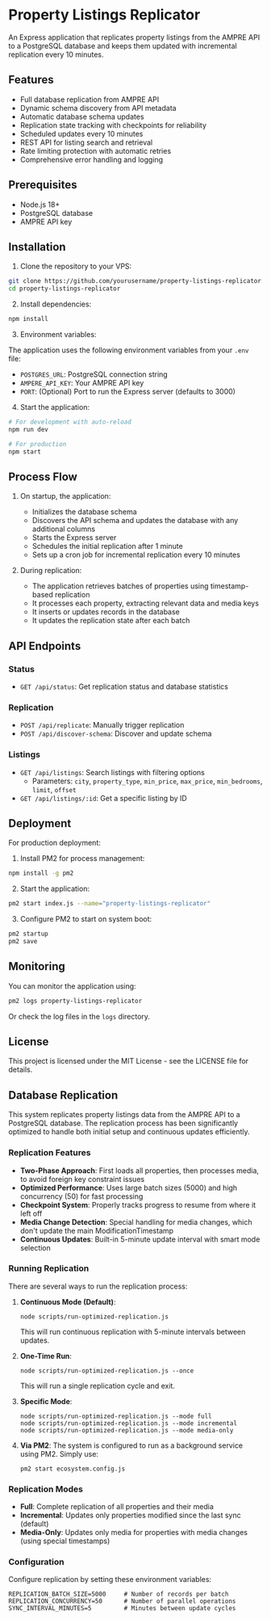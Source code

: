 # Property Listings Replicator

An Express application that replicates property listings from the AMPRE API to a PostgreSQL database and keeps them updated with incremental replication every 10 minutes.

## Features

- Full database replication from AMPRE API
- Dynamic schema discovery from API metadata
- Automatic database schema updates
- Replication state tracking with checkpoints for reliability
- Scheduled updates every 10 minutes
- REST API for listing search and retrieval
- Rate limiting protection with automatic retries
- Comprehensive error handling and logging

## Prerequisites

- Node.js 18+ 
- PostgreSQL database
- AMPRE API key

## Installation

1. Clone the repository to your VPS:

```bash
git clone https://github.com/yourusername/property-listings-replicator.git
cd property-listings-replicator
```

2. Install dependencies:

```bash
npm install
```

3. Environment variables:

The application uses the following environment variables from your `.env` file:

- `POSTGRES_URL`: PostgreSQL connection string
- `AMPERE_API_KEY`: Your AMPRE API key
- `PORT`: (Optional) Port to run the Express server (defaults to 3000)

4. Start the application:

```bash
# For development with auto-reload
npm run dev

# For production
npm start
```

## Process Flow

1. On startup, the application:
   - Initializes the database schema
   - Discovers the API schema and updates the database with any additional columns
   - Starts the Express server
   - Schedules the initial replication after 1 minute
   - Sets up a cron job for incremental replication every 10 minutes

2. During replication:
   - The application retrieves batches of properties using timestamp-based replication
   - It processes each property, extracting relevant data and media keys
   - It inserts or updates records in the database
   - It updates the replication state after each batch

## API Endpoints

### Status
- `GET /api/status`: Get replication status and database statistics

### Replication
- `POST /api/replicate`: Manually trigger replication
- `POST /api/discover-schema`: Discover and update schema

### Listings
- `GET /api/listings`: Search listings with filtering options
  - Parameters: `city`, `property_type`, `min_price`, `max_price`, `min_bedrooms`, `limit`, `offset`
- `GET /api/listings/:id`: Get a specific listing by ID

## Deployment

For production deployment:

1. Install PM2 for process management:

```bash
npm install -g pm2
```

2. Start the application:

```bash
pm2 start index.js --name="property-listings-replicator"
```

3. Configure PM2 to start on system boot:

```bash
pm2 startup
pm2 save
```

## Monitoring

You can monitor the application using:

```bash
pm2 logs property-listings-replicator
```

Or check the log files in the `logs` directory.

## License

This project is licensed under the MIT License - see the LICENSE file for details.

## Database Replication

This system replicates property listings data from the AMPRE API to a PostgreSQL database. The replication process has been significantly optimized to handle both initial setup and continuous updates efficiently.

### Replication Features

- **Two-Phase Approach**: First loads all properties, then processes media, to avoid foreign key constraint issues
- **Optimized Performance**: Uses large batch sizes (5000) and high concurrency (50) for fast processing 
- **Checkpoint System**: Properly tracks progress to resume from where it left off
- **Media Change Detection**: Special handling for media changes, which don't update the main ModificationTimestamp
- **Continuous Updates**: Built-in 5-minute update interval with smart mode selection

### Running Replication

There are several ways to run the replication process:

1. **Continuous Mode (Default)**:
   ```
   node scripts/run-optimized-replication.js
   ```
   This will run continuous replication with 5-minute intervals between updates.

2. **One-Time Run**:
   ```
   node scripts/run-optimized-replication.js --once
   ```
   This will run a single replication cycle and exit.

3. **Specific Mode**:
   ```
   node scripts/run-optimized-replication.js --mode full
   node scripts/run-optimized-replication.js --mode incremental
   node scripts/run-optimized-replication.js --mode media-only
   ```

4. **Via PM2**:
   The system is configured to run as a background service using PM2. Simply use:
   ```
   pm2 start ecosystem.config.js
   ```

### Replication Modes

- **Full**: Complete replication of all properties and their media
- **Incremental**: Updates only properties modified since the last sync (default)
- **Media-Only**: Updates only media for properties with media changes (using special timestamps)

### Configuration

Configure replication by setting these environment variables:

```
REPLICATION_BATCH_SIZE=5000     # Number of records per batch
REPLICATION_CONCURRENCY=50      # Number of parallel operations 
SYNC_INTERVAL_MINUTES=5         # Minutes between update cycles
``` 